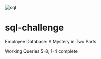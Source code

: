 
![sql](https://user-images.githubusercontent.com/82190357/130314251-3e15062d-b0c6-40d7-80cb-f85e21f9f116.png)



# sql-challenge
Employee Database: A Mystery in Two Parts



Working Queries 5-8;   1-4 complete 